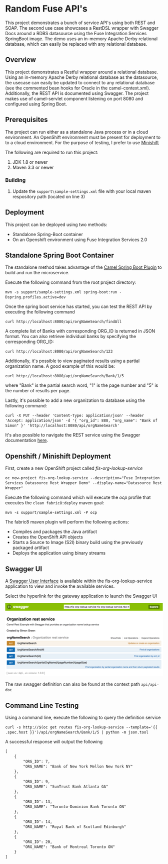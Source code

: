 Random Fuse API's
====================================

This project demonstrates a bunch of service API's using both REST and SOAP.  The second use case showcases a RestDSL wrapper with Swagger Docs around a RDBS datasource using the Fuse Integration Services SpringBoot image.  The demo uses an in-memory Apache Derby relational database, which can easily be replaced with any relational database.

## Overview

This project demonstrates a Restful wrapper around a relational database.  Using an in-memory Apache Derby relational database as the datasource, the usecase can easily be updated to connect to any relational database (see the commented bean hooks for Oracle in the camel-context.xml).  Additionally, the REST API is documented using Swagger.  The project makes use of camel-servlet component listening on port 8080 and configured using Spring Boot.

## Prerequisites

The project can run either as a standalone Java process or in a cloud environment.  An OpenShift environment must be present for deployment to to a cloud environment.  For the purpose of testing, I prefer to use [Minishift](https://fabric8.io/guide/getStarted/minishift.html)

The following are required to run this project:

1. JDK 1.8 or newer
2. Maven 3.3 or newer

### Building


1. Update the `support\sample-settings.xml` file with your local maven respository path (located on line 3)

## Deployment

This project can be deployed using two methods:

* Standalone Spring-Boot container
* On an Openshift environment using Fuse Integration Services 2.0

## Standalone Spring Boot Container

The standalone method takes advantage of the [Camel Spring Boot Plugin](http://camel.apache.org/spring-boot.html) to build and run the microservice.

Execute the following command from the root project directory:

```
mvn -s support/sample-settings.xml spring-boot:run -Dspring.profiles.active=dev
```

Once the spring boot service has started, you can test the REST API by executing the following command

```
curl http://localhost:8080/api/orgNameSearch/findAll
```

A complete list of Banks with corresponding ORG_ID is returned in JSON format.  You can also retrieve individual banks by specifying the corresponding ORG_ID:

```
curl http://localhost:8080/api/orgNameSearch/123
```

Additionally, it's possible to view paginated results using a partial organization name.  A good example of this would be:

```
curl http://localhost:8080/api/orgNameSearch/Bank/1/5
```

where "Bank" is the partial search word, "1" is the page number and "5" is the number of results per page.

Lastly, it's possible to add a new organization to database using the following command:

```
curl -X PUT --header 'Content-Type: application/json' --header 'Accept: application/json' -d '{ "org_id": 888, "org_name": "Bank of Simon" }' 'http://localhost:8080/api/orgNameSearch'
 ```

It's also possible to navigate the REST service using the Swagger documentation [here](http://localhost:8080/index.html).

## Openshift / Minishift Deployment

First, create a new OpenShift project called *fis-org-lookup-service*

```
oc new-project fis-org-lookup-service --description="Fuse Integration Services Datasource Rest Wrapper Demo" --display-name="Datasource Rest Wrapper"
```

Execute the following command which will execute the *ocp* profile that executes the `clean fabric8:deploy` maven goal:

```
mvn -s support/sample-settings.xml -P ocp
```

The fabric8 maven plugin will perform the following actions:

* Compiles and packages the Java artifact
* Creates the OpenShift API objects
* Starts a Source to Image (S2I) binary build using the previously packaged artifact
* Deploys the application using binary streams

## Swagger UI

A [Swagger User Interface](http://swagger.io/swagger-ui/) is available within the fis-org-lookup-service application to view and invoke the available services. 

Select the hyperlink for the gateway application to launch the Swagger UI

![](images/swagger.png "Swagger User Interface")

The raw swagger definition can also be found at the context path `api/api-doc` 

## Command Line Testing

Using a command line, execute the following to query the definition service

```
curl -s http://$(oc get routes fis-org-lookup-service --template='{{ .spec.host }}')/api/orgNameSearch/Bank/1/5 | python -m json.tool
```
	
A successful response will output the following

```
[
    {
        "ORG_ID": 7,
        "ORG_NAME": "Bank of New York Mellon New York NY"
    },
    {
        "ORG_ID": 9,
        "ORG_NAME": "SunTrust Bank Atlanta GA"
    },
    {
        "ORG_ID": 13,
        "ORG_NAME": "Toronto-Dominion Bank Toronto ON"
    },
    {
        "ORG_ID": 14,
        "ORG_NAME": "Royal Bank of Scotland Edinburgh"
    },
    {
        "ORG_ID": 20,
        "ORG_NAME": "Bank of Montreal Toronto ON"
    }
]
```
